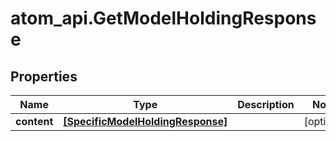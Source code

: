 # atom_api.GetModelHoldingResponse

## Properties
Name | Type | Description | Notes
------------ | ------------- | ------------- | -------------
**content** | [**[SpecificModelHoldingResponse]**](SpecificModelHoldingResponse.md) |  | [optional] 


